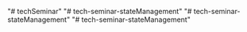 "# techSeminar" 
"# tech-seminar-stateManagement" 
"# tech-seminar-stateManagement" 
"# tech-seminar-stateManagement" 
